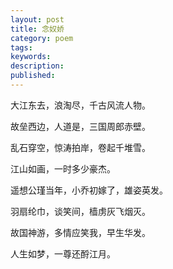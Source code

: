 ```yaml
---
layout: post
title: 念奴娇
category: poem
tags: 
keywords: 
description: 
published: 
---
```



大江东去，浪淘尽，千古风流人物。

故垒西边，人道是，三国周郎赤壁。

乱石穿空，惊涛拍岸，卷起千堆雪。

江山如画，一时多少豪杰。 

遥想公瑾当年，小乔初嫁了，雄姿英发。

羽扇纶巾，谈笑间，樯虏灰飞烟灭。

故国神游，多情应笑我，早生华发。

人生如梦，一尊还酹江月。

